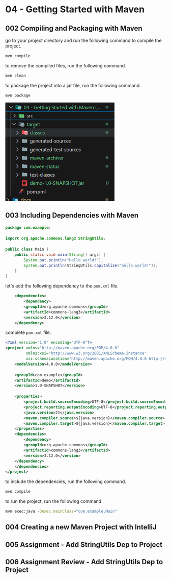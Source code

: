# 04 - Getting Started with Maven

## 002 Compiling and Packaging with Maven

go to your project directory and run the following command to compile the project.

```bash
mvn compile
```

to remove the compiled files, run the following command.

```bash
mvn clean
```

to package the project into a jar file, run the following command.

```bash
mvn package
```

![alt text](image.png)

## 003 Including Dependencies with Maven

```java
package com.example;

import org.apache.commons.lang3.StringUtils;

public class Main {
    public static void main(String[] args) {
        System.out.println("Hello world!");
        System.out.println(StringUtils.capitalize("hello world!"));
    }
}
```

let's add the following dependency to the `pom.xml` file.

```xml
    <dependencies>
        <dependency>
        <groupId>org.apache.commons</groupId>
        <artifactId>commons-lang3</artifactId>
        <version>3.12.0</version>
    </dependency>
```

complete `pom.xml` file.

```xml
<?xml version="1.0" encoding="UTF-8"?>
<project xmlns="http://maven.apache.org/POM/4.0.0"
         xmlns:xsi="http://www.w3.org/2001/XMLSchema-instance"
         xsi:schemaLocation="http://maven.apache.org/POM/4.0.0 http://maven.apache.org/xsd/maven-4.0.0.xsd">
    <modelVersion>4.0.0</modelVersion>

    <groupId>com.example</groupId>
    <artifactId>demo</artifactId>
    <version>1.0-SNAPSHOT</version>

    <properties>
        <project.build.sourceEncoding>UTF-8</project.build.sourceEncoding>
        <project.reporting.outputEncoding>UTF-8</project.reporting.outputEncoding>
        <java.version>21</java.version>
        <maven.compiler.source>${java.version}</maven.compiler.source>
        <maven.compiler.target>${java.version}</maven.compiler.target>
    </properties>
    <dependencies>
        <dependency>
        <groupId>org.apache.commons</groupId>
        <artifactId>commons-lang3</artifactId>
        <version>3.12.0</version>
    </dependency>
    </dependencies>
</project>
```

to include the dependencies, run the following command.

```bash
mvn compile
```

to run the project, run the following command.

```bash
mvn exec:java -Dexec.mainClass="com.example.Main"
```

## 004 Creating a new Maven Project with IntelliJ

## 005 Assignment - Add StringUtils Dep to Project

## 006 Assignment Review - Add StringUtils Dep to Project
